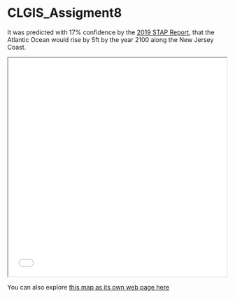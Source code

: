 # CLGIS_Assigment8

It was predicted with 17% confidence by the [2019 STAP Report](https://climatechange.rutgers.edu/resources/climate-change-and-new-jersey/nj-sea-level-rise-reports), that the Atlantic Ocean would rise by 5ft by the year 2100 along the New Jersey Coast.

<iframe src="Atlantic_City_Hospitals_FEMA.html" width = "500" height = "500"></iframe>

You can also explore [this map as its own web page here](Atlantic_City_Hospitals_FEMA.html)

